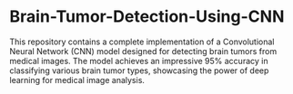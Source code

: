 # Brain-Tumor-Detection-Using-CNN
This repository contains a complete implementation of a Convolutional Neural Network (CNN) model designed for detecting brain tumors from medical images. The model achieves an impressive 95% accuracy in classifying various brain tumor types, showcasing the power of deep learning for medical image analysis.
